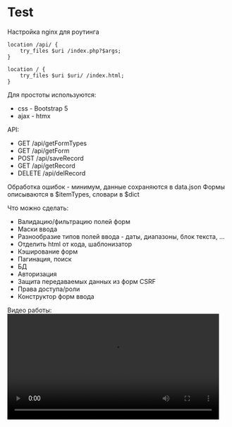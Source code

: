 # Test

Настройка nginx для роутинга

    location /api/ {
        try_files $uri /index.php?$args;
    }

    location / {
	    try_files $uri $uri/ /index.html;
    } 

Для простоты используются:
- css - Bootstrap 5 
- ajax - htmx

API:
- GET /api/getFormTypes
- GET /api/getForm
- POST /api/saveRecord
- GET /api/getRecord
- DELETE /api/delRecord

Обработка ошибок - минимум, данные сохраняются в data.json
Формы описываются в $itemTypes, словари в $dict

Что можно сделать:
- Валидацию/фильтрацию полей форм
- Маски ввода
- Разнообразие типов полей ввода - даты, диапазоны, блок текста, ...
- Отделить html от кода, шаблонизатор
- Кэширование форм
- Пагинация, поиск
- БД
- Авторизация
- Защита передаваемых данных из форм CSRF
- Права доступа/роли
- Конструктор форм ввода

Видео работы:
<video src='https://github.com/user-attachments/assets/7c22c44b-9c51-4aab-9b99-04e6a4a9d286' width=480/> |




